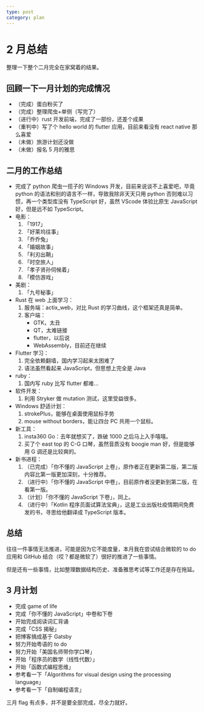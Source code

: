 ```yaml
---
type: post
category: plan
---
```


# 2 月总结

整理一下整个二月完全在家窝着的结果。

## 回顾一下一月计划的完成情况

- （完成）蛋白粉买了
- （完成）整理爬虫+单侧（写完了）
- （进行中）rust 开发前端，完成了一部份，还差个成果
- （重判中）写了个 hello world 的 flutter 应用，目前来看没有 react native 那么喜爱
- （未做）旅游计划还没做
- （未做）报名 5 月的雅思

## 二月的工作总结

- 完成了 python 爬虫一揽子的 Windows 开发，目前来说谈不上喜爱吧，毕竟 python 的语法和别的语言不一样，导致我除非天天只用 python 否则难以习惯，再一个类型库没有 TypeScript 好，虽然 VScode 体验比原生 JavaScript 好，但是远不如 TypeScript。
- 电影：
  1. 「1917」
  2. 「好莱坞往事」
  3. 「乔乔兔」
  4. 「婚姻故事」
  5. 「利刃出鞘」
  6. 「时空旅人」
  7. 「孝子贤孙伺候着」
  8. 「模仿游戏」
- 美剧：
  1. 「九号秘事」
- Rust 在 web 上面学习：
  1. 服务端：actix_web，对比 Rust 的学习曲线，这个框架还真是简单。
  2. 客户端：
     - GTK，太丑
     - QT，太难链接
     - flutter，以后说
     - WebAssembly，目前还在继续
- Flutter 学习：
  1. 完全依赖翻墙，国内学习起来太困难了
  2. 语法虽然看起来 JavaScript，但思想上完全是 Java
- ruby：
  1. 国内写 ruby 比写 flutter 都难...
- 软件开发：
  1. 利用 Stryker 做 mutation 测试，这里受益很多。
- Windows 舒适计划：
  1. strokePlus，能够在桌面使用鼠标手势
  2. mouse without borders，能让四台 PC 共用一个鼠标。
- 新工具：
  1. insta360 Go：去年就想买了，跌破 1000 之后马上入手嘻嘻。
  2. 买了个 east top 的 C-G 口琴，虽然音质没有 boogie man 好，但是能够用 G 调还是比较爽的。
- 新书进程：
  1. （已完成）「你不懂的 JavaScript 上卷」，原作者正在更新第二版，第二版内容比第一版更加深刻，十分推荐。
  2. （进行中）「你不懂的 JavaScript 中卷」，目前原作者没更新到第二版，在看第一版。
  3. （计划）「你不懂的 JavaScript 下卷」，同上。
  4. （进行中）「Kotlin 程序员面试算法宝典」，这是工业出版社疫情期间免费发的书，寻思给他翻译成 TypeScript 版本。

## 总结

往往一件事情无法推进，可能是因为它不能度量，本月我在尝试结合微软的 to do 应用和 GitHub 结合（哎？都是微软了）很好的推进了一些事情。

但是还有一些事情，比如整理数据结构历史、准备雅思考试等工作还是存在拖延。

## 3 月计划

- 完成 game of life
- 完成「你不懂的 JavaScript」中卷和下卷
- 开始完成阅读词汇背诵
- 完成「CSS 揭秘」
- 把博客搞成基于 Gatsby
- 努力开始粤语的 to do
- 努力开始「美国名师带你学口琴」
- 开始「程序员的数学（线性代数）」
- 开始「函数式编程思维」
- 参考看一下「Algorithms for visual design using the processing language」
- 参考看一下「自制编程语言」

三月 flag 有点多，并不是要全部完成，尽全力就好。
